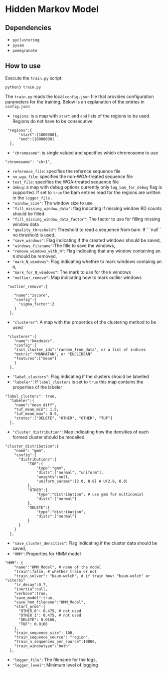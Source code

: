 # Hidden Markov Model

## Dependencies

- ```pyclustering```
- ```pysam```
- ```pomegranate```

## How to use

Execute the ```train.py``` script:

```
python3 train.py
```

The ```train.py``` reads the local ```config.json``` file
that provides configuration parameters for the training.
Below is an explanation of the entries in ```config.json```

- ```regions```: is a map with ```start``` and ```end```
lists of the regions to be used. Regions do not have to be consecutive
```
 "regions":{
      "start":[1000000],
      "end":[10000000]
  },
```

- ```"chromosome"```: is single valued and specifies which chromosome to use

```
"chromosome": "chr1",
```

- ```reference_file```: specifies the refernce sequence file
- ```no_wga_file```: specifies the non-WGA-treated sequence file
- ```test_file```: specifies the WGA-treated sequence file
- ```debug```: a map with debug options currently only ```log_bam_for_debug```
flag is supported. If set to ```true``` the bam entries read for the regions are written
in the ```logger_file``` .
- ```"window_size"```: The window size to use
- ```"fill_missing_window_data"```: flag indcating if missing window RD counts should be filled
- ```"fill_missing_window_data_factor"```: The factor to use for filling missing window data
- ```"quality_threshold"```: Threshold to read a sequence from bam. If ```null`` no threshold is used,
- ```"save_windows"```: Flag indicating if the created windows should be saved,
- ```"windows_filename"```:The fille to save the windows,
- ```"remove_windows_with_N"```: Flag indicating that any window containing an ```N``` should be removed,
- ```"mark_N_windows"```: Flag indicating whethre to mark windows containig an ```N```,
- ```"mark_for_N_windows"```: The mark to use for the ```N``` windows
-  ```"outlier_remove"```: Map indicating how to mark outlier windows
```
 "outlier_remove":{

    "name":"zscore",
    "config":{
      "sigma_factor":2
    }
  },
```
- ```"clusterer"```: A map with the properties of the clustering method to be used

```
 "clusterer":{
    "name":"kmedoids",
    "config":{
    "init_cluster_idx":"random_from_data", or a list of indices
    "metric":"MANHATAN", or "EUCLIDEAN"
    "features":["mean"]
    }
  },
```

- ```"label_clusters"```: Flag indicating if the clusters should be labelled
- ```"labeler"```: If ```label_clusters``` is set to ```true``` this map contains
the properties of the labeler

```
"label_clusters": true,
  "labeler":{
    "name":"mean_diff",
    "tuf_mean_min": 1.5,
    "tuf_mean_max": 8.5,
    "states":["DELETE", "OTHER", "OTHER", "TUF"]
  },
```

- ```"cluster_distribution"```: Map indicating how the densities of each formed cluster should be modelled

```
"cluster_distribution":{
    "name": "gmm",
    "config":{
      "distributions":{
          "TUF":{
              "type":"gmm",
              "dists":["normal", "uniform"],
              "weights":null,
              "uniform_params":[2.0, 8.0] # U(2.0, 8.0)
          },
          "OTHER":{
              "type":"distribution", # use gmm for multinomial
              "dists":["normal"]
          },
          "DELETE":{
              "type":"distribution",
              "dists":["normal"]
          }
      }
    }
  },
```
-   ```"save_cluster_densities"```: Flag indicating if the cluster data should be saved,
- ```"HMM"```: Properties for HMM model

```
"HMM": {
    "name":"HMM_Model", # name of the model
    "train":false, # whether train or not
    "train_solver": "baum-welch", # if train how: "baum-welch" or "viterbi"
    "lr_decay":0.7,
    "inertia":null,
    "verbose":true,
    "save_model":true,
    "save_hmm_filename":"HMM_Model",
    "start_prob":{
      "OTHER_0": 0.475, # not used
      "OTHER_1": 0.475, # not used
      "DELETE": 0.0166,
      "TUF": 0.0166
    },
    "train_sequence_size": 100,
    "train_sequence_source": "region",
    "train_n_sequences_per_source":10000,
    "train_windowtype":"both"
  },
```

- ```"logger_file"```: The filename for the logs,
- ```"logger_level"```: Minimum level of logging








